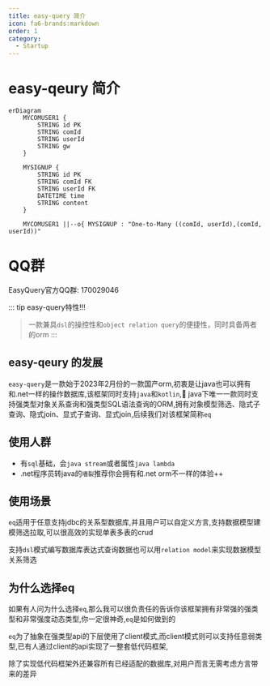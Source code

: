 ```yaml
---
title: easy-query 简介
icon: fa6-brands:markdown
order: 1
category:
  - Startup
---
```


# easy-qeury 简介

```mermaid
erDiagram
    MYCOMUSER1 {
        STRING id PK
        STRING comId
        STRING userId
        STRING gw
    }

    MYSIGNUP {
        STRING id PK
        STRING comId FK
        STRING userId FK
        DATETIME time
        STRING content
    }

    MYCOMUSER1 ||--o{ MYSIGNUP : "One-to-Many ((comId, userId),(comId, userId))"
```

# QQ群
EasyQuery官方QQ群: 170029046

::: tip easy-query特性!!!
> 一款兼具`dsl`的操控性和`object relation query`的便捷性，同时具备两者的orm
:::

## easy-qeury 的发展
`easy-query`是一款始于2023年2月份的一款国产orm,初衷是让java也可以拥有和.net一样的操作数据库,该框架同时支持`java`和`kotlin`,🚀 java下唯一一款同时支持强类型对象关系查询和强类型SQL语法查询的ORM,拥有对象模型筛选、隐式子查询、隐式join、显式子查询、显式join,后续我们对该框架简称`eq`

## 使用人群
- 有`sql`基础，会`java stream`或者属性`java lambda`
- .net程序员转java的`墙裂`推荐你会拥有和.net orm不一样的体验++

## 使用场景
`eq`适用于任意支持jdbc的关系型数据库,并且用户可以自定义方言,支持数据模型建模筛选拉取,可以很高效的实现单表多表的crud

支持`dsl`模式编写数据库表达式查询数据也可以用`relation model`来实现数据模型关系筛选

## 为什么选择eq
如果有人问为什么选择`eq`,那么我可以很负责任的告诉你该框架拥有非常强的强类型和非常强度动态类型,你一定很神奇,`eq`是如何做到的

`eq`为了抽象在强类型api的下层使用了client模式,而client模式则可以支持任意弱类型,已有人通过client的api实现了一整套低代码框架,

除了实现低代码框架外还兼容所有已经适配的数据库,对用户而言无需考虑方言带来的差异